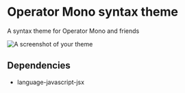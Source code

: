 # Operator Mono syntax theme

A syntax theme for Operator Mono and friends

![A screenshot of your theme](https://f.cloud.github.com/assets/69169/2289498/4c3cb0ec-a009-11e3-8dbd-077ee11741e5.gif)

## Dependencies

- language-javascript-jsx
